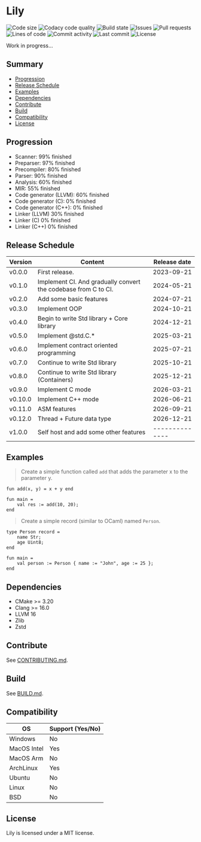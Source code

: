 # Lily

![Code size](https://img.shields.io/github/languages/code-size/thelilylang/lily?style=for-the-badge)
![Codacy code quality](https://img.shields.io/codacy/grade/7f4284cccba541ca9ec576272fa88134?style=for-the-badge)
![Build state](https://img.shields.io/github/actions/workflow/status/thelilylang/lily/cmake.yml?branch=main&style=for-the-badge)
![Issues](https://img.shields.io/github/issues/thelilylang/lily?style=for-the-badge)
![Pull requests](https://img.shields.io/github/issues-pr/thelilylang/lily?style=for-the-badge)
![Lines of code](https://tokei.rs/b1/github/thelilylang/lily?caterogy=code&style=for-the-badge)
![Commit activity](https://img.shields.io/github/commit-activity/w/thelilylang/lily?style=for-the-badge)
![Last commit](https://img.shields.io/github/last-commit/thelilylang/lily?style=for-the-badge)
![License](https://img.shields.io/github/license/thelilylang/lily?style=for-the-badge)

Work in progress...

## Summary

* [Progression](#progression)
* [Release Schedule](#release-schedule)
* [Examples](#examples)
* [Dependencies](#dependencies)
* [Contribute](#contribute)
* [Build](#build)
* [Compatibility](#compatibility)
* [License](#license)

## Progression

- Scanner: 99% finished
- Preparser: 97% finished
- Precompiler: 80% finished
- Parser: 90% finished
- Analysis: 60% finished
- MIR: 55% finished
- Code generator (LLVM): 60% finished
- Code generator (C): 0% finished
- Code generator (C++): 0% finished
- Linker (LLVM) 30% finished
- Linker (C) 0% finished
- Linker (C++) 0% finished

## Release Schedule

| Version | Content                                                         | Release date |
|---------|-----------------------------------------------------------------|--------------|
| v0.0.0  | First release.                                                  | 2023-09-21   |
| v0.1.0  | Implement CI. And gradually convert the codebase from C to CI.  | 2024-05-21   |
| v0.2.0  | Add some basic features                                         | 2024-07-21   |
| v0.3.0  | Implement OOP                                                   | 2024-10-21   |
| v0.4.0  | Begin to write Std library + Core library                       | 2024-12-21   |
| v0.5.0  | Implement @std.C.*                                              | 2025-03-21   |
| v0.6.0  | Implement contract oriented programming                         | 2025-07-21   |
| v0.7.0  | Continue to write Std library                                   | 2025-10-21   |
| v0.8.0  | Continue to write Std library (Containers)                      | 2025-12-21   |
| v0.9.0  | Implement C mode                                                | 2026-03-21   |
| v0.10.0 | Implement C++ mode                                              | 2026-06-21   |
| v0.11.0 | ASM features                                                    | 2026-09-21   |
| v0.12.0 | Thread + Future data type                                       | 2026-12-21   |
| v1.0.0  | Self host and add some other features                           |--------------|

## Examples

> Create a simple function called `add` that adds the parameter x to the parameter y.

```lily
fun add(x, y) = x + y end

fun main =
    val res := add(10, 20);
end
```

> Create a simple record (similar to OCaml) named `Person`. 

```lily
type Person record =
    name Str;
    age Uint8;
end

fun main =
    val person := Person { name := "John", age := 25 };
end
```

## Dependencies

- CMake >= 3.20
- Clang >= 16.0
- LLVM 16
- Zlib
- Zstd

## Contribute

See [CONTRIBUTING.md](./CONTRIBUTING.md).

## Build

See [BUILD.md](./BUILD.md).

## Compatibility

| OS              | Support (Yes/No) |
|-----------------|------------------|
| Windows         | No               |
| MacOS Intel     | Yes              |
| MacOS Arm       | No               |
| ArchLinux       | Yes              |
| Ubuntu          | No               |
| Linux           | No               |
| BSD             | No               |

## License

Lily is licensed under a MIT license.
